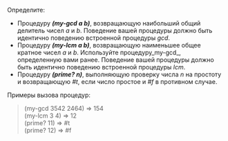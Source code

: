 
Определите:

-   Процедуру  _**(my-gcd a b)**_, возвращающую наибольший общий делитель чисел  _a_  и  _b_. Поведение вашей процедуры должно быть идентично поведению встроенной процедуры  _gcd_.
-   Процедуру  _**(my-lcm a b)**_, возвращающую наименьшее общее кратное чисел  _a_  и  _b_. Используйте процедуру_my-gcd_, определенную вами ранее. Поведение вашей процедуры должно быть идентично поведению встроенной процедуры  _lcm_.
-   Процедуру  _**(prime? n)**_, выполняющую проверку числа  _n_  на простоту и возвращающую  _#t_, если число простое и  _#f_  в противном случае.

Примеры вызова процедур:

>(my-gcd 3542 2464) ⇒ 154  
(my-lcm 3 4)       ⇒  12  
(prime? 11)        ⇒  #t  
>(prime? 12)        ⇒  #f  
